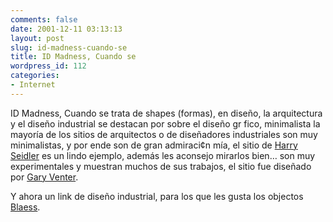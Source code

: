 ```yaml
---
comments: false
date: 2001-12-11 03:13:13
layout: post
slug: id-madness-cuando-se
title: ID Madness, Cuando se
wordpress_id: 112
categories:
- Internet
---
```


ID Madness, Cuando se trata de shapes (formas), en diseño, la arquitectura y el diseño industrial se destacan por sobre el diseño gr&nbsp;fico, minimalista la mayoría de los sitios de arquitectos o de diseñadores industriales son muy minimalistas, y por ende son de gran admiraci&cent;n mía, el sitio de [Harry Seidler](http://www.seidler.net.au/) es un lindo ejemplo, además les aconsejo mirarlos bien… son muy experimentales y muestran muchos de sus trabajos, el sitio fue diseñado por [Gary Venter](http://www.gva.net.au/).  

  

Y ahora un link de diseño industrial, para los que les gusta los objectos [Blaess](http://www.blaess.com/).




 
